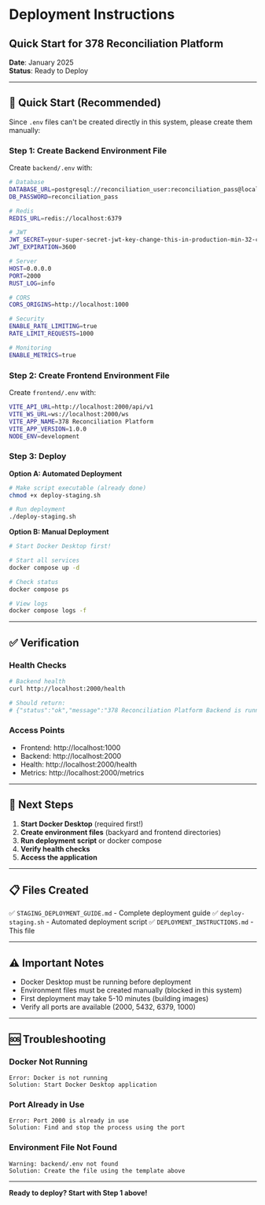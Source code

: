 # Deployment Instructions
## Quick Start for 378 Reconciliation Platform

**Date**: January 2025  
**Status**: Ready to Deploy

---

## 🚀 Quick Start (Recommended)

Since `.env` files can't be created directly in this system, please create them manually:

### Step 1: Create Backend Environment File

Create `backend/.env` with:
```bash
# Database
DATABASE_URL=postgresql://reconciliation_user:reconciliation_pass@localhost:5432/reconciliation_db
DB_PASSWORD=reconciliation_pass

# Redis
REDIS_URL=redis://localhost:6379

# JWT
JWT_SECRET=your-super-secret-jwt-key-change-this-in-production-min-32-chars
JWT_EXPIRATION=3600

# Server
HOST=0.0.0.0
PORT=2000
RUST_LOG=info

# CORS
CORS_ORIGINS=http://localhost:1000

# Security
ENABLE_RATE_LIMITING=true
RATE_LIMIT_REQUESTS=1000

# Monitoring
ENABLE_METRICS=true
```

### Step 2: Create Frontend Environment File

Create `frontend/.env` with:
```bash
VITE_API_URL=http://localhost:2000/api/v1
VITE_WS_URL=ws://localhost:2000/ws
VITE_APP_NAME=378 Reconciliation Platform
VITE_APP_VERSION=1.0.0
NODE_ENV=development
```

### Step 3: Deploy

**Option A: Automated Deployment**
```bash
# Make script executable (already done)
chmod +x deploy-staging.sh

# Run deployment
./deploy-staging.sh
```

**Option B: Manual Deployment**
```bash
# Start Docker Desktop first!

# Start all services
docker compose up -d

# Check status
docker compose ps

# View logs
docker compose logs -f
```

---

## ✅ Verification

### Health Checks
```bash
# Backend health
curl http://localhost:2000/health

# Should return:
# {"status":"ok","message":"378 Reconciliation Platform Backend is running"...}
```

### Access Points
- Frontend: http://localhost:1000
- Backend: http://localhost:2000
- Health: http://localhost:2000/health
- Metrics: http://localhost:2000/metrics

---

## 🎯 Next Steps

1. **Start Docker Desktop** (required first!)
2. **Create environment files** (backyard and frontend directories)
3. **Run deployment script** or docker compose
4. **Verify health checks**
5. **Access the application**

---

## 📋 Files Created

✅ `STAGING_DEPLOYMENT_GUIDE.md` - Complete deployment guide
✅ `deploy-staging.sh` - Automated deployment script
✅ `DEPLOYMENT_INSTRUCTIONS.md` - This file

---

## ⚠️ Important Notes

- Docker Desktop must be running before deployment
- Environment files must be created manually (blocked in this system)
- First deployment may take 5-10 minutes (building images)
- Verify all ports are available (2000, 5432, 6379, 1000)

---

## 🆘 Troubleshooting

### Docker Not Running
```
Error: Docker is not running
Solution: Start Docker Desktop application
```

### Port Already in Use
```
Error: Port 2000 is already in use
Solution: Find and stop the process using the port
```

### Environment File Not Found
```
Warning: backend/.env not found
Solution: Create the file using the template above
```

---

**Ready to deploy? Start with Step 1 above!**

